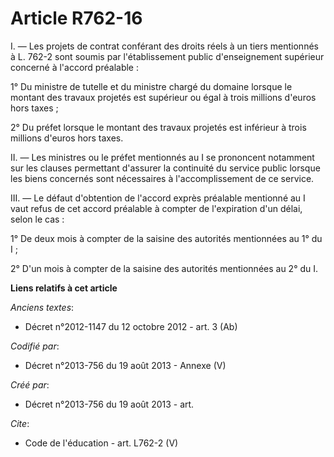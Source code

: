# Article R762-16

I. ― Les projets de contrat conférant des droits réels à un tiers mentionnés à L. 762-2 sont soumis par l'établissement
public d'enseignement supérieur concerné à l'accord préalable : 

1° Du ministre de tutelle et du ministre chargé du domaine lorsque le montant des travaux projetés est supérieur ou égal à
trois millions d'euros hors taxes ; 

2° Du préfet lorsque le montant des travaux projetés est inférieur à trois millions d'euros hors taxes. 

II. ― Les ministres ou le préfet mentionnés au I se prononcent notamment sur les clauses permettant d'assurer la continuité
du service public lorsque les biens concernés sont nécessaires à l'accomplissement de ce service. 

III. ― Le défaut d'obtention de l'accord exprès préalable mentionné au I vaut refus de cet accord préalable à compter de
l'expiration d'un délai, selon le cas : 

1° De deux mois à compter de la saisine des autorités mentionnées au 1° du I ; 

2° D'un mois à compter de la saisine des autorités mentionnées au 2° du I.

**Liens relatifs à cet article**

_Anciens textes_:

  - Décret n°2012-1147 du 12 octobre 2012 - art. 3 (Ab)

_Codifié par_:

  - Décret n°2013-756 du 19 août 2013 -  Annexe (V)

_Créé par_:

  - Décret n°2013-756 du 19 août 2013 - art.

_Cite_:

  - Code de l'éducation - art. L762-2 (V)
